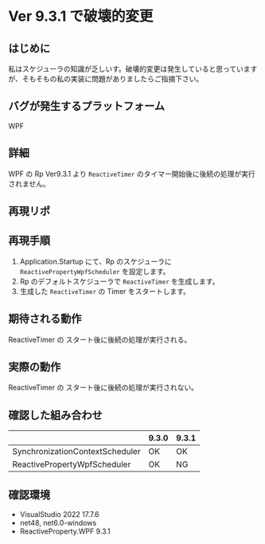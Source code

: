  # Ver 9.3.1 で破壊的変更



## はじめに

私はスケジューラの知識が乏しいす。破壊的変更は発生していると思っていますが、そもそもの私の実装に問題がありましたらご指摘下さい。

 ## バグが発生するプラットフォーム

WPF

 ## 詳細

WPF の Rp Ver9.3.1 より `ReactiveTimer` のタイマー開始後に後続の処理が実行されません。

## 再現リポ



 ## 再現手順

1. Application.Startup にて、Rp のスケジューラに `ReactivePropertyWpfScheduler` を設定します。
2. Rp のデフォルトスケジューラで `ReactiveTimer` を生成します。
3. 生成した `ReactiveTimer` の Timer をスタートします。

 ## 期待される動作

ReactiveTimer の スタート後に後続の処理が実行される。

 ## 実際の動作

ReactiveTimer の スタート後に後続の処理が実行されない。


 ## 確認した組み合わせ
|                                 | 9.3.0 | 9.3.1 |
| ------------------------------- | ----- | ----- |
| SynchronizationContextScheduler | OK    | OK    |
| ReactivePropertyWpfScheduler    | OK    | NG    |

## 確認環境

- VisualStudio 2022 17.7.6
- net48, net6.0-windows
- ReactiveProperty.WPF 9.3.1